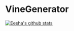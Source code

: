 # VineGenerator
[![Eesha's github stats](https://github-readme-stats.vercel.app/api?username=eeshaarabhavi&count_private=true&show_icons=true&theme=radical)](https://github.com/eeshaarabhavi/github-readme-stats)
